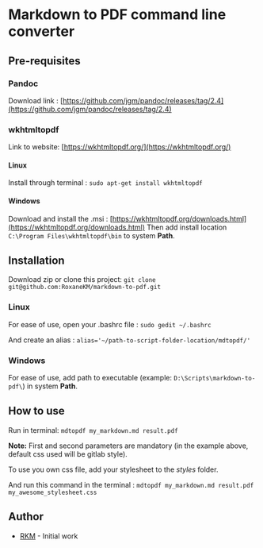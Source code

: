 # Markdown to PDF command line converter

## Pre-requisites

### Pandoc 

Download link : [https://github.com/jgm/pandoc/releases/tag/2.4](https://github.com/jgm/pandoc/releases/tag/2.4)

### wkhtmltopdf

Link to website: [https://wkhtmltopdf.org/](https://wkhtmltopdf.org/)

#### Linux 
Install through terminal : `sudo apt-get install wkhtmltopdf` 

#### Windows
Download and install the .msi : [https://wkhtmltopdf.org/downloads.html](https://wkhtmltopdf.org/downloads.html)
Then add install location `C:\Program Files\wkhtmltopdf\bin` to system **Path**.

## Installation

Download zip or clone this project: `git clone git@github.com:RoxaneKM/markdown-to-pdf.git`

### Linux 
For ease of use, open your .bashrc file :
`sudo gedit ~/.bashrc`

And create an alias : 
`alias='~/path-to-script-folder-location/mdtopdf/'`

### Windows
For ease of use, add path to executable (example: `D:\Scripts\markdown-to-pdf\`) in system **Path**.

## How to use

Run in terminal: 
`mdtopdf my_markdown.md result.pdf`  

**Note:** First and second parameters are mandatory (in the example above, default css used will be gitlab style).

To use you own css file, add your stylesheet to the *styles* folder. 

And run this command in the terminal :
`mdtopdf my_markdown.md result.pdf my_awesome_stylesheet.css` 

## Author

* [RKM](https://github.com/RoxaneKM) - Initial work







